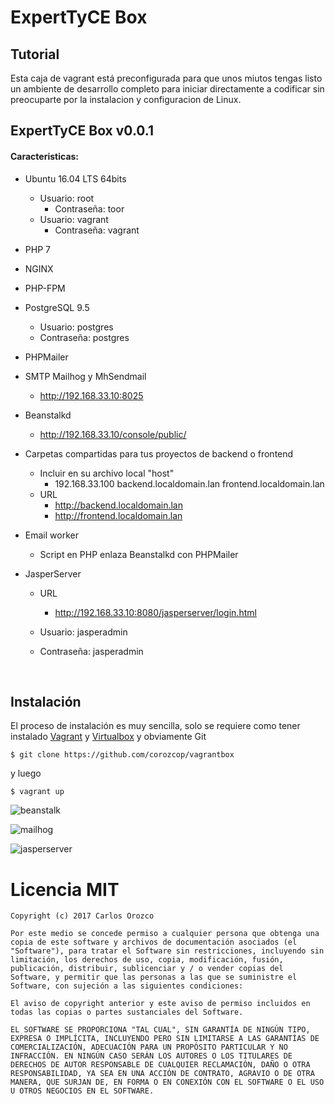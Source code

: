 # ExpertTyCE Box

## Tutorial

Esta caja de vagrant está preconfigurada para que unos miutos tengas listo un ambiente de desarrollo completo para iniciar directamente a codificar sin preocuparte por la instalacion y configuracion de Linux.



## ExpertTyCE Box v0.0.1

#### Caracteristicas:

- Ubuntu 16.04 LTS 64bits

  - Usuario: root
    - Contraseña: toor
  - Usuario: vagrant
    - Contraseña: vagrant

- PHP 7

- NGINX 

- PHP-FPM

- PostgreSQL 9.5

  - Usuario: postgres
  - Contraseña: postgres

- PHPMailer

- SMTP Mailhog y MhSendmail

  - http://192.168.33.10:8025

- Beanstalkd

  - http://192.168.33.10/console/public/

- Carpetas compartidas para tus proyectos de backend o frontend

  - Incluir en su archivo local "host"
    - 192.168.33.100	backend.localdomain.lan	frontend.localdomain.lan
  - URL
    - http://backend.localdomain.lan
    - http://frontend.localdomain.lan

- Email worker

  - Script en PHP enlaza Beanstalkd con PHPMailer

- JasperServer

  - URL

    - http://192.168.33.10:8080/jasperserver/login.html

  - Usuario: jasperadmin

  - Contraseña: jasperadmin

    ​

## Instalación

El proceso de instalación es muy sencilla, solo se requiere como tener instalado [Vagrant](https://www.vagrantup.com/downloads.html) y [Virtualbox](https://www.virtualbox.org/wiki/Downloads) y obviamente Git

```basic
$ git clone https://github.com/corozcop/vagrantbox
```

y luego

```basic
$ vagrant up
```

![beanstalk](C:\Users\carlos\Pictures\github\images\beanstalk.PNG)

![mailhog](C:\Users\carlos\Pictures\github\images\mailhog.PNG)

![jasperserver](C:\Users\carlos\Pictures\github\images\jasperserver.PNG)



# 

# Licencia MIT

```
Copyright (c) 2017 Carlos Orozco

Por este medio se concede permiso a cualquier persona que obtenga una copia de este software y archivos de documentación asociados (el "Software"), para tratar el Software sin restricciones, incluyendo sin limitación, los derechos de uso, copia, modificación, fusión, publicación, distribuir, sublicenciar y / o vender copias del Software, y permitir que las personas a las que se suministre el Software, con sujeción a las siguientes condiciones:

El aviso de copyright anterior y este aviso de permiso incluidos en todas las copias o partes sustanciales del Software.

EL SOFTWARE SE PROPORCIONA "TAL CUAL", SIN GARANTÍA DE NINGÚN TIPO, EXPRESA O IMPLÍCITA, INCLUYENDO PERO SIN LIMITARSE A LAS GARANTÍAS DE COMERCIALIZACIÓN, ADECUACIÓN PARA UN PROPÓSITO PARTICULAR Y NO INFRACCIÓN. EN NINGÚN CASO SERÁN LOS AUTORES O LOS TITULARES DE DERECHOS DE AUTOR RESPONSABLE DE CUALQUIER RECLAMACIÓN, DAÑO O OTRA RESPONSABILIDAD, YA SEA EN UNA ACCIÓN DE CONTRATO, AGRAVIO O DE OTRA MANERA, QUE SURJAN DE, EN FORMA O EN CONEXIÓN CON EL SOFTWARE O EL USO U OTROS NEGOCIOS EN EL SOFTWARE.
```

